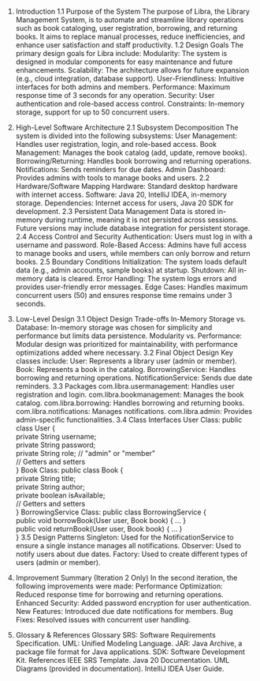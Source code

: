 1. Introduction
1.1 Purpose of the System
The purpose of Libra, the Library Management System, is to automate and streamline library operations such as book cataloging, user registration, borrowing, and returning books. It aims to replace manual processes, reduce inefficiencies, and enhance user satisfaction and staff productivity.
1.2 Design Goals
The primary design goals for Libra include:
Modularity: The system is designed in modular components for easy maintenance and future enhancements.
Scalability: The architecture allows for future expansion (e.g., cloud integration, database support).
User-Friendliness: Intuitive interfaces for both admins and members.
Performance: Maximum response time of 3 seconds for any operation.
Security: User authentication and role-based access control.
Constraints: In-memory storage, support for up to 50 concurrent users.

2. High-Level Software Architecture
2.1 Subsystem Decomposition
The system is divided into the following subsystems:
User Management: Handles user registration, login, and role-based access.
Book Management: Manages the book catalog (add, update, remove books).
Borrowing/Returning: Handles book borrowing and returning operations.
Notifications: Sends reminders for due dates.
Admin Dashboard: Provides admins with tools to manage books and users.
2.2 Hardware/Software Mapping
Hardware: Standard desktop hardware with internet access.
Software: Java 20, IntelliJ IDEA, in-memory storage.
Dependencies: Internet access for users, Java 20 SDK for development.
2.3 Persistent Data Management
Data is stored in-memory during runtime, meaning it is not persisted across sessions.
Future versions may include database integration for persistent storage.
2.4 Access Control and Security
Authentication: Users must log in with a username and password.
Role-Based Access: Admins have full access to manage books and users, while members can only borrow and return books.
2.5 Boundary Conditions
Initialization: The system loads default data (e.g., admin accounts, sample books) at startup.
Shutdown: All in-memory data is cleared.
Error Handling: The system logs errors and provides user-friendly error messages.
Edge Cases: Handles maximum concurrent users (50) and ensures response time remains under 3 seconds.

3. Low-Level Design
3.1 Object Design Trade-offs
In-Memory Storage vs. Database: In-memory storage was chosen for simplicity and performance but limits data persistence.
Modularity vs. Performance: Modular design was prioritized for maintainability, with performance optimizations added where necessary.
3.2 Final Object Design
Key classes include:
User: Represents a library user (admin or member).
Book: Represents a book in the catalog.
BorrowingService: Handles borrowing and returning operations.
NotificationService: Sends due date reminders.
3.3 Packages
com.libra.usermanagement: Handles user registration and login.
com.libra.bookmanagement: Manages the book catalog.
com.libra.borrowing: Handles borrowing and returning books.
com.libra.notifications: Manages notifications.
com.libra.admin: Provides admin-specific functionalities.
3.4 Class Interfaces
User Class:
public class User {  
    private String username;  
    private String password;  
    private String role; // "admin" or "member"  
    // Getters and setters  
} 
Book Class:
public class Book {  
    private String title;  
    private String author;  
    private boolean isAvailable;  
    // Getters and setters  
} 
BorrowingService Class:
public class BorrowingService {  
    public void borrowBook(User user, Book book) { ... }  
    public void returnBook(User user, Book book) { ... }  
} 
3.5 Design Patterns
Singleton: Used for the NotificationService to ensure a single instance manages all notifications.
Observer: Used to notify users about due dates.
Factory: Used to create different types of users (admin or member).

4. Improvement Summary (Iteration 2 Only)
In the second iteration, the following improvements were made:
Performance Optimization: Reduced response time for borrowing and returning operations.
Enhanced Security: Added password encryption for user authentication.
New Features: Introduced due date notifications for members.
Bug Fixes: Resolved issues with concurrent user handling.

5. Glossary & References
Glossary
SRS: Software Requirements Specification.
UML: Unified Modeling Language.
JAR: Java Archive, a package file format for Java applications.
SDK: Software Development Kit.
References
IEEE SRS Template.
Java 20 Documentation.
UML Diagrams (provided in documentation).
IntelliJ IDEA User Guide.

